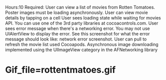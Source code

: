 Hours:10
Required:
User can view a list of movies from Rotten Tomatoes. Poster images must be loading asynchronously.
User can view movie details by tapping on a cell
User sees loading state while waiting for movies API. You can use one of the 3rd party libraries at cocoacontrols.com.
User sees error message when there's a networking error. You may not use UIAlertView to display the error. See this screenshot for what the error message should look like: network error screenshot.
User can pull to refresh the movie list
used Cocoapods.
Asynchronous image downloading  implemented using the UIImageView category in the AFNetworking library

Gif_file=rottentmatoes.gif
=============

